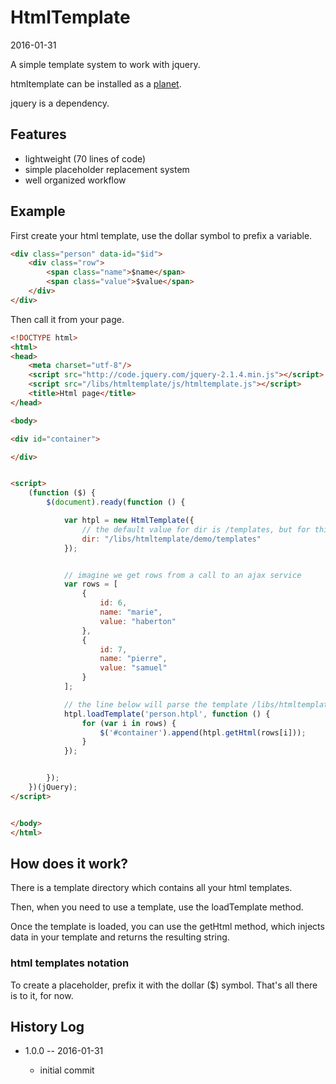HtmlTemplate
=================
2016-01-31


A simple template system to work with jquery.



htmltemplate can be installed as a [planet](https://github.com/lingtalfi/Observer/blob/master/article/article.planetReference.eng.md).


jquery is a dependency.




Features
------------

- lightweight (70 lines of code)
- simple placeholder replacement system
- well organized workflow




Example
-------------

First create your html template, use the dollar symbol to prefix a variable.


```html 
<div class="person" data-id="$id">
	<div class="row">
		<span class="name">$name</span>
		<span class="value">$value</span>
	</div>
</div>
```


Then call it from your page.

```html
<!DOCTYPE html>
<html>
<head>
    <meta charset="utf-8"/>
    <script src="http://code.jquery.com/jquery-2.1.4.min.js"></script>
    <script src="/libs/htmltemplate/js/htmltemplate.js"></script>
    <title>Html page</title>
</head>

<body>

<div id="container">

</div>


<script>
    (function ($) {
        $(document).ready(function () {

            var htpl = new HtmlTemplate({
                // the default value for dir is /templates, but for this demo I changed it
                dir: "/libs/htmltemplate/demo/templates"
            });


            // imagine we get rows from a call to an ajax service
            var rows = [
                {
                    id: 6,
                    name: "marie",
                    value: "haberton"
                },
                {
                    id: 7,
                    name: "pierre",
                    value: "samuel"
                }
            ];

            // the line below will parse the template /libs/htmltemplate/demo/templates/person.htpl (if not already in memory...)
            htpl.loadTemplate('person.htpl', function () {
                for (var i in rows) {
                    $('#container').append(htpl.getHtml(rows[i]));
                }
            });


        });
    })(jQuery);
</script>


</body>
</html>
```



How does it work?
---------------------

There is a template directory which contains all your html templates.

Then, when you need to use a template, use the loadTemplate method.

Once the template is loaded, you can use the getHtml method, which injects data in your template 
and returns the resulting string.


### html templates notation

To create a placeholder, prefix it with the dollar ($) symbol. 
That's all there is to it, for now.



History Log
------------------
    
- 1.0.0 -- 2016-01-31

    - initial commit
    
    






